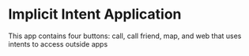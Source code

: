 # Implicit Intent Application
This app contains four buttons: call, call friend, map, and web that uses intents to access outside apps
